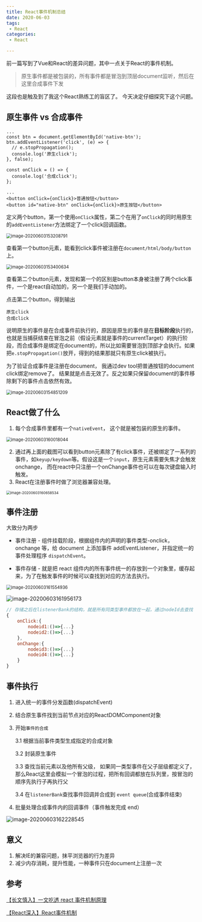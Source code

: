 ```yaml
---
title: React事件机制总结
date: 2020-06-03
tags:
 - React
categories:
 - React

---
```


前一篇写到了Vue和React的差异问题，其中一点关于React的事件机制。

> 原生事件都是被包装的，所有事件都是冒泡到顶层document监听，然后在这里合成事件下发

这段也是触及到了我这个React熟练工的盲区了。 今天决定仔细探究下这个问题。

<!-- more -->

## 原生事件 vs 合成事件

```react
...
const btn = document.getElementById('native-btn');
btn.addEventListener('click', (e) => {
  // e.stopPropagation();
  console.log('原生click');
}, false);

const onClick = () => {
  console.log('合成click');
};

...
<button onClick={onClick}>普通按钮</button>
<button id="native-btn" onClick={onClick}>原生按钮</button>
```

定义两个button，第一个使用`onClick`属性，第二个在用了`onClick`的同时用原生的`addEventListener`方法绑定了一个click回调函数。

<img src="https://kuimo-markdown-pic.oss-cn-hangzhou.aliyuncs.com/image-20200603153208791.png" alt="image-20200603153208791" style="zoom:80%;" />

查看第一个button元素，能看到click事件被注册在`document/html/body/button`上。

<img src="https://kuimo-markdown-pic.oss-cn-hangzhou.aliyuncs.com/image-20200603153400634.png" alt="image-20200603153400634" style="zoom:80%;" />

查看第二个button元素，发现和第一个的区别是button本身被注册了两个click事件，一个是react自动加的，另一个是我们手动加的。



点击第二个button，得到输出

```
原生click
合成click
```

说明原生的事件是在合成事件前执行的，原因是原生的事件是在**目标阶段**执行的，也就是当捕获结束在冒泡之前（假设元素就是事件的currentTarget）的执行阶段，而合成事件是绑定在document的，所以比如需要冒泡到顶部才会执行。如果把`e.stopPropagation()`放开，得到的结果那就只有原生click被执行。

为了验证合成事件是注册在document， 我通过dev tool把普通按钮的document click绑定remove了。 结果就是点击无效了。反之如果只保留document的事件移除剩下的事件点击依然有效。

<img src="https://kuimo-markdown-pic.oss-cn-hangzhou.aliyuncs.com/image-20200603154851209.png" alt="image-20200603154851209" style="zoom:80%;" />



## React做了什么

1. 每个合成事件里都有一个`nativeEvent`， 这个就是被包装的原生的事件。

<img src="https://kuimo-markdown-pic.oss-cn-hangzhou.aliyuncs.com/image-20200603160018044.png" alt="image-20200603160018044" style="zoom:80%;" />

2. 通过再上面的截图可以看到button元素除了有click事件，还被绑定了一系列的事件，如`keyup/keydown`等。假设这是一个`input`，原生元素需要失焦才会触发onchange， 而在react中只注册一个onChange事件也可以在每次键盘输入时触发。
3. React在注册事件时做了浏览器兼容处理。

<img src="https://kuimo-markdown-pic.oss-cn-hangzhou.aliyuncs.com/image-20200603160658534.png" alt="image-20200603160658534" style="zoom:67%;" />

## 事件注册

大致分为两步

- 事件注册 - 组件挂载阶段，根据组件内的声明的事件类型-onclick，onchange 等，给 document 上添加事件 addEventListener，并指定统一的事件处理程序 `dispatchEvent`。

- 事件存储 - 就是把 react 组件内的所有事件统一的存放到一个对象里，缓存起来，为了在触发事件的时候可以查找到对应的方法去执行。

<img src="https://kuimo-markdown-pic.oss-cn-hangzhou.aliyuncs.com/image-20200603161554936.png" alt="image-20200603161554936" style="zoom:80%;" />

![image-20200603161956173](https://kuimo-markdown-pic.oss-cn-hangzhou.aliyuncs.com/image-20200603161956173.png)

```javascript
// 存储之后在listenerBank的结构，就是所有同类型事件都放在一起，通过nodeId去查找
{
    onClick:{
        nodeid1:()=>{...}
        nodeid2:()=>{...}
    },
    onChange:{
        nodeid3:()=>{...}
        nodeid4:()=>{...}
    }
}
```



## 事件执行

1. 进入统一的事件分发函数(dispatchEvent)

2. 结合原生事件找到当前节点对应的ReactDOMComponent对象

3. 开始`事件的合成`

   3.1 根据当前事件类型生成指定的合成对象

   3.2 封装原生事件

   3.3 查找当前元素以及他所有父级， 如果同一类型事件在父子层级都定义了，那么React这里会模拟一个冒泡的过程，把所有回调都放在队列里，按冒泡的顺序先执行子再执行父

   3.4 在`listenerBank`查找事件回调并合成到 `event queue`(合成事件结束)

4. 批量处理合成事件内的回调事件（事件触发完成 end）


![image-20200603162228545](https://kuimo-markdown-pic.oss-cn-hangzhou.aliyuncs.com/image-20200603162228545.png)



## 意义

1. 解决IE的兼容问题，抹平浏览器的行为差异
2. 减少内存消耗，提升性能，一种事件只在document上注册一次

## 参考

[【长文慎入】一文吃透 react 事件机制原理](https://juejin.im/post/5d7678b06fb9a06b2b47a03c)

[【React深入】React事件机制](https://juejin.im/post/5c7df2e7f265da2d8a55d49d)


